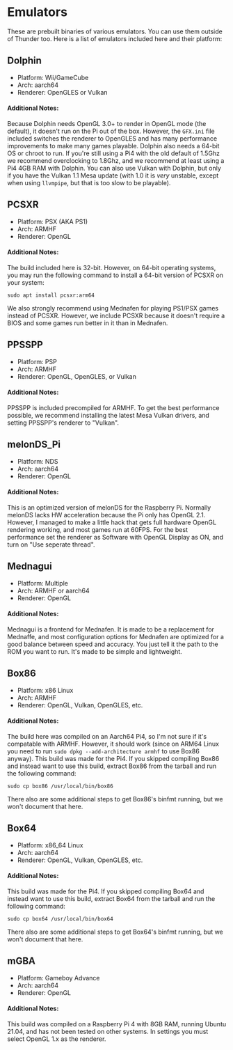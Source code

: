 # Emulators
These are prebuilt binaries of various emulators. You can use them outside of Thunder too. Here is a list of emulators included here and their platform:
## Dolphin
- Platform: Wii/GameCube
- Arch: aarch64
- Renderer: OpenGLES or Vulkan
#### Additional Notes:
Because Dolphin needs OpenGL 3.0+ to render in OpenGL mode (the default), it doesn't run on the Pi out of the box. However, the `GFX.ini` file included switches the renderer to OpenGLES and has many performance improvements to make many games playable. Dolphin also needs a 64-bit OS or chroot to run. If you're still using a Pi4 with the old default of 1.5Ghz we recommend overclocking to 1.8Ghz, and we recommend at least using a Pi4 4GB RAM with Dolphin. You can also use Vulkan with Dolphin, but only if you have the Vulkan 1.1 Mesa update (with 1.0 it is *very* unstable, except when using `llvmpipe`, but that is too slow to be playable).
## PCSXR
- Platform: PSX (AKA PS1)
- Arch: ARMHF
- Renderer: OpenGL
#### Additional Notes:
The build included here is 32-bit. However, on 64-bit operating systems, you may run the following command to install a 64-bit version of PCSXR on your system:
```
sudo apt install pcsxr:arm64
```
We also strongly recommend using Mednafen for playing PS1/PSX games instead of PCSXR. However, we include PCSXR because it doesn't require a BIOS and some games run better in it than in Mednafen.
## PPSSPP
- Platform: PSP
- Arch: ARMHF
- Renderer: OpenGL, OpenGLES, or Vulkan
#### Additional Notes:
PPSSPP is included precompiled for ARMHF. To get the best performance possible, we recommend installing the latest Mesa Vulkan drivers, and setting PPSSPP's renderer to "Vulkan".
## melonDS_Pi
- Platform: NDS
- Arch: aarch64
- Renderer: OpenGL
#### Additional Notes:
This is an optimized version of melonDS for the Raspberry Pi. Normally melonDS lacks HW acceleration because the Pi only has OpenGL 2.1. However, I managed to make a little hack that gets full hardware OpenGL rendering working, and most games run at 60FPS. For the best performance set the renderer as Software with OpenGL Display as ON, and turn on "Use seperate thread".
## Mednagui
- Platform: Multiple
- Arch: ARMHF or aarch64
- Renderer: OpenGL
#### Additional Notes:
Mednagui is a frontend for Mednafen. It is made to be a replacement for Mednaffe, and most configuration options for Mednafen are optimized for a good balance between speed and accuracy. You just tell it the path to the ROM you want to run. It's made to be simple and lightweight.
## Box86
- Platform: x86 Linux
- Arch: ARMHF
- Renderer: OpenGL, Vulkan, OpenGLES, etc.
#### Additional Notes:
The build here was compiled on an Aarch64 Pi4, so I'm not sure if it's compatable with ARMHF. However, it should work (since on ARM64 Linux you need to run `sudo dpkg --add-architecture armhf` to use Box86 anyway). This build was made for the Pi4. If you skipped compiling Box86 and instead want to use this build, extract Box86 from the tarball and run the following command:
```
sudo cp box86 /usr/local/bin/box86
```
There also are some additional steps to get Box86's binfmt running, but we won't document that here.
## Box64
- Platform: x86_64 Linux
- Arch: aarch64
- Renderer: OpenGL, Vulkan, OpenGLES, etc.
#### Additional Notes:
This build was made for the Pi4. If you skipped compiling Box64 and instead want to use this build, extract Box64 from the tarball and run the following command:
```
sudo cp box64 /usr/local/bin/box64
```
There also are some additional steps to get Box64's binfmt running, but we won't document that here.
## mGBA
- Platform: Gameboy Advance
- Arch: aarch64
- Renderer: OpenGL
#### Additional Notes:
This build was compiled on a Raspberry Pi 4 with 8GB RAM, running Ubuntu 21.04, and has not been tested on other systems. In settings you must select OpenGL 1.x as the renderer.